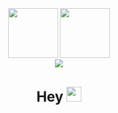 <div id="header" align="center">
 <img src="https://media.giphy.com/media/Rpl1sod1vCXK0L2SUN/giphy.gif?cid=ecf05e475l8deofedwk2agweh1zgnpvub08trhgb0tazc17g&ep=v1_gifs_search&rid=giphy.gif&ct=g" width="100"/> 
 <img src="https://media.giphy.com/media/ve43TyDQ3B4me7d22z/giphy.gif?cid=ecf05e472isip722miio13pp0hkk4ziwhw3ot0xpgre1s0e2&ep=v1_gifs_search&rid=giphy.gif&ct=g" width="100"/>
</div> 

<div id="badges" align="center">
  <a href="https://www.linkedin.com/in/dominic-kerr-2729252b8/">
  <img src="https://img.shields.io/badge/LinkedIn-black?style=for-the-badge&logo=LinkedIn&logoColor=White alt="LinkedIn Badge"/>
  </a>
</div> 

<div id="badges" align="center">
  <img src="https://komarev.com/ghpvc/?username=DomK92&style=flat-square&color=blue" alt=""/>
</div>

<h1 align="center"> 
  Hey
  <img src="https://media.giphy.com/media/hvRJCLFzcasrR4ia7z/giphy.gif" width="30px"/>
</h1>

